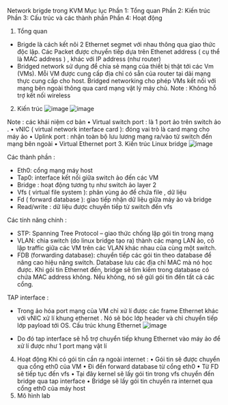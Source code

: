 Network brigde trong KVM
Mục lục
Phần 1: Tổng quan
Phần 2: Kiến trúc
Phần 3: Cấu trúc và các thành phần
Phần 4: Hoạt động
1.	Tổng quan
-	Brigde là cách kết nôi 2 Ethernet segmet với nhau thông qua giao thức độc lập. Các Packet được chuyển tiếp dựa trên Ethenet address ( cụ thể là MAC address ) , khác với IP address (như router)
-	Bridged network sử dụng để chia sẻ mạng của thiết bị thật tới các Vm (VMs). Mỗi VM được cung cấp địa chỉ có sẵn của router tại dải mạng thực cung cấp cho host. Bridged networking cho phép VMs kết nối với mạng bên ngoài thông qua card mạng vật lý máy chủ.
Note :  Không hỗ trợ kết nối wireless

2.	Kiến trúc
![image](https://user-images.githubusercontent.com/50499526/161716957-9a0f0c6f-0edc-4e5c-8e1c-d44d340a2eaf.png)
 ![image](https://user-images.githubusercontent.com/50499526/161716992-da8c96a6-1910-4242-9c04-ffbedfd287db.png)

 
Note : các khái niệm cơ bản 
•  Virtual switch port : là 1 port ảo trên switch ảo . 
•  vNIC ( virtual network interface card ): đóng vai trò là card mạng cho máy ảo 
• Uplink port : nhận toàn bộ lưu lương mạng ra/vào từ switch đến mạng bên ngoài
• Virtual Ethernet port
3.	Kiến trúc Linux bridge
 ![image](https://user-images.githubusercontent.com/50499526/161717025-73de0cd1-c4f3-4f44-8815-e10534d5aef5.png)

Các thành phần :

- Eth0: cổng mạng máy host
- Tap0: interface kết nối giữa switch ảo đến các VM
- Bridge : hoạt động tương tụ như switch ảo layer 2
- Vfs ( virtual file system ): phân vùng ảo để chứa file , dữ liệu
- Fd ( forward database ): giao tiếp nhận dữ liệu giữa máy ảo và bridge 
- Read/write : dữ liệu được chuyển tiếp từ switch đến vfs
 
Các tính năng chính : 
- STP: Spanning Tree Protocol – giao thức chống lặp gói tin trong mạng
- VLAN: chia switch (do linux bridge tạo ra) thành các mạng LAN ảo, cô lập traffic giữa các VM trên các VLAN khác nhau của cùng một switch.
- FDB (forwarding database): chuyển tiếp các gói tin theo database để nâng cao hiệu năng switch. Database lưu các địa chỉ MAC mà nó học được. Khi gói tin Ethernet đến, bridge sẽ tìm kiếm trong database có chứa MAC address không. Nếu không, nó sẽ gửi gói tin đến tất cả các cổng.

TAP interface : 
-	Trong ảo hóa port mạng của VM chỉ xử lí được các frame Ethernet khác với vNIC xử lí khung ethernet . Nó sẽ bóc lớp header và chỉ chuyển tiếp lớp payload tới OS. 
Cấu trúc khung Ethernet
 ![image](https://user-images.githubusercontent.com/50499526/161717060-912b0dde-0ba2-4847-b8bc-dccb08c48318.png)

-	Do đó tap interface sẽ hỗ trợ chuyển tiếp khung Ethernet vào máy ảo để xử lí được như 1 port mạng vật lí
4.	Hoạt động
Khi có  gói tin cần ra ngoài internet :
• Gói tin sẽ được chuyển qua cổng eth0 của VM
• Đi đến forward database từ cổng eth0
• Từ FD sẽ tiếp tục đến vfs
• Tại đây kernel sẽ lấy gói tin trong vfs chuyển đến bridge qua tap interface
• Bridge sẽ lấy gói tin chuyển ra internet qua cổng eth0 của máy host
5. Mô hình lab


